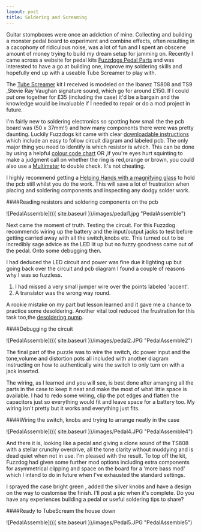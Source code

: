 ```yaml
---
layout: post
title: Soldering and Screaming
---
```


Guitar stompboxes were once an addiction of mine. Collecting and building a monster pedal board to experiment and combine effects, often resulting in a cacophony of ridiculous noise, was a lot of fun and I spent an obscene amount of money trying to build my dream setup for jamming on. Recently I came across a website for pedal kits [Fuzzdogs Pedal Parts](http://shop.pedalparts.co.uk/) and was interested to have a go at building one, improve my soldering skills and hopefully end up with a useable Tube Screamer to play with.  

The [Tube Screamer](http://shop.pedalparts.co.uk/Tube_Screamer_TS808__TS9/p847124_7462506.aspx) kit I received is modeled on  the Ibanez TS808 and TS9 ,Stevie Ray Vaughan signature sound, which go for around £150. If I could put one together for £35 (including the case) it'd be a bargain and the knowledge would be invaluable if I needed to repair or do a mod project in future.  

I'm fairly new to soldering electronics so spotting how small the the pcb board was (50 x 37mm!!) and how many components there were was pretty daunting. Luckily Fuzzdogs kit came with clear [downloadable instructions](http://pedalparts.co.uk/docs/TubeScreamer2.pdf) which include an easy to follow circuit diagram and labeled pcb. The only major thing you need to identify is which resistor is which. This can be done by using a helpful [colour code chart](http://www.digikey.co.uk/en/resources/conversion-calculators/conversion-calculator-resistor-color-code-4-band) OR ,if you're eyes hurt squinting to make a judgment call on whether the ring is red,orange or brown, you could also use a [Multimeter](http://en.wikipedia.org/wiki/Multimeter) to double check. It's not cheating.

I highly recommend getting a [Helping Hands with a magnifying glass](http://www.amazon.co.uk/dp/B00NY8YBAA?psc=1) to hold the pcb still whilst you do the work. This will save a lot of frustration when
placing and soldering components and inspecting any dodgy solder work.

####Reading resistors and soldering components on the pcb

![PedalAssemble]({{ site.baseurl }}/images/pedal1.jpg "PedalAssemble")

Next came the moment of truth. Testing the circuit. For this Fuzzdog recommends wiring up the battery and the input/output jacks to test before getting carried away with all the switch,knobs etc. This turned out to be incredibly sage advice as the LED lit up but no fuzzy goodness came out of the pedal. Onto some debugging then.

I had deduced the LED circuit and power was fine due it lighting up but going back over the circuit and pcb diagram I found a couple of reasons why I was so fuzzless.

1. I had missed a very small jumper wire over the points labeled 'accent'. 
2. A transistor was the wrong way round. 

A rookie mistake on my part but lesson learned and it gave me a chance to practice some desoldering. Another vital tool reduced the frustration for this task too,the [desoldering pump](http://en.wikipedia.org/wiki/Desoldering#Desoldering_pump). 

####Debugging the circuit

![PedalAssemble]({{ site.baseurl }}/images/pedal2.JPG "PedalAssemble2")

The final part of the puzzle was to wire the switch, dc power input and the tone,volume and distortion pots all included with another diagram instructing on how to authentically wire the switch to only turn on with a jack inserted.

The wiring, as I learned and you will see, is best done after arranging all the parts in the case to keep it neat and make the most of what little space is available. I had to redo some wiring, clip the pot edges and flatten the capacitors just so everything would fit and leave space for a battery too. My wiring isn't pretty but it works and everything just fits.

####Wiring the switch, knobs and trying to arrange neatly in the case

![PedalAssemble]({{ site.baseurl }}/images/Pedal4.JPG "PedalAssemble4")

And there it is, looking like a pedal and giving a clone sound of the TS808 with a stellar crunchy overdrive, all the tone clarity without muddying and is dead quiet when not in use. I'm pleased with the result. To top off the kit, Fuzzdog had given some further mod options including extra components for asymmetrical clipping and space on the board for a 'more bass mod' which I intend to do in future when I've exhausted the standard settings. 

I sprayed the case bright green , added the silver knobs and have a design on the way to customise the finish. I'll post a pic when it's complete. Do you have any experiences building a pedal or useful soldering tips to share?

####Ready to TubeScream the house down

![PedalAssemble]({{ site.baseurl }}/images/Pedal5.JPG "PedalAssemble5")

 
